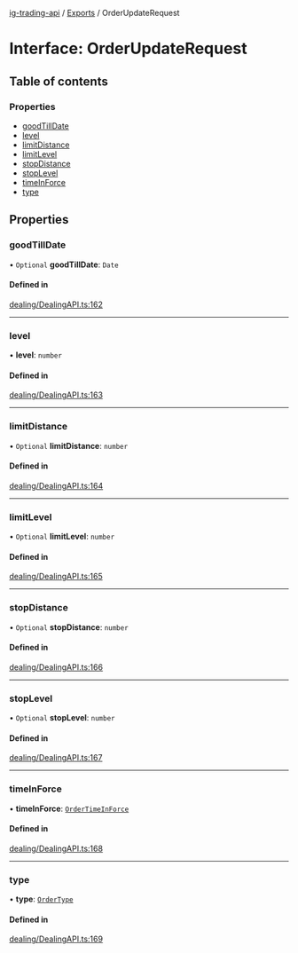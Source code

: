 [ig-trading-api](../README.md) / [Exports](../modules.md) / OrderUpdateRequest

# Interface: OrderUpdateRequest

## Table of contents

### Properties

- [goodTillDate](OrderUpdateRequest.md#goodtilldate)
- [level](OrderUpdateRequest.md#level)
- [limitDistance](OrderUpdateRequest.md#limitdistance)
- [limitLevel](OrderUpdateRequest.md#limitlevel)
- [stopDistance](OrderUpdateRequest.md#stopdistance)
- [stopLevel](OrderUpdateRequest.md#stoplevel)
- [timeInForce](OrderUpdateRequest.md#timeinforce)
- [type](OrderUpdateRequest.md#type)

## Properties

### goodTillDate

• `Optional` **goodTillDate**: `Date`

#### Defined in

[dealing/DealingAPI.ts:162](https://github.com/bennycode/ig-trading-api/blob/c7d6810/src/dealing/DealingAPI.ts#L162)

---

### level

• **level**: `number`

#### Defined in

[dealing/DealingAPI.ts:163](https://github.com/bennycode/ig-trading-api/blob/c7d6810/src/dealing/DealingAPI.ts#L163)

---

### limitDistance

• `Optional` **limitDistance**: `number`

#### Defined in

[dealing/DealingAPI.ts:164](https://github.com/bennycode/ig-trading-api/blob/c7d6810/src/dealing/DealingAPI.ts#L164)

---

### limitLevel

• `Optional` **limitLevel**: `number`

#### Defined in

[dealing/DealingAPI.ts:165](https://github.com/bennycode/ig-trading-api/blob/c7d6810/src/dealing/DealingAPI.ts#L165)

---

### stopDistance

• `Optional` **stopDistance**: `number`

#### Defined in

[dealing/DealingAPI.ts:166](https://github.com/bennycode/ig-trading-api/blob/c7d6810/src/dealing/DealingAPI.ts#L166)

---

### stopLevel

• `Optional` **stopLevel**: `number`

#### Defined in

[dealing/DealingAPI.ts:167](https://github.com/bennycode/ig-trading-api/blob/c7d6810/src/dealing/DealingAPI.ts#L167)

---

### timeInForce

• **timeInForce**: [`OrderTimeInForce`](../enums/OrderTimeInForce.md)

#### Defined in

[dealing/DealingAPI.ts:168](https://github.com/bennycode/ig-trading-api/blob/c7d6810/src/dealing/DealingAPI.ts#L168)

---

### type

• **type**: [`OrderType`](../enums/OrderType.md)

#### Defined in

[dealing/DealingAPI.ts:169](https://github.com/bennycode/ig-trading-api/blob/c7d6810/src/dealing/DealingAPI.ts#L169)
